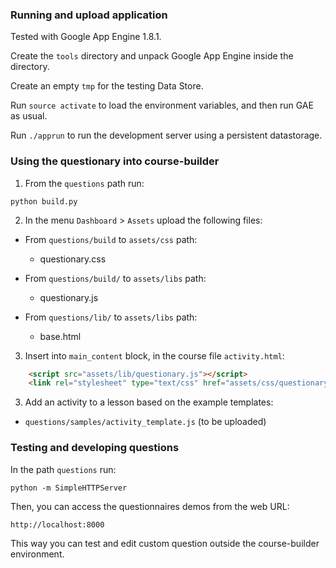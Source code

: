 ### Running and upload application

Tested with Google App Engine 1.8.1.

Create the `tools` directory and unpack Google App Engine inside the directory.

Create an empty `tmp` for the testing Data Store.

Run `source activate` to load the environment variables, and then run GAE as usual.

Run `./apprun` to run the development server using a persistent datastorage.


### Using the questionary into course-builder


1. From the `questions` path run:
    
  `python build.py`

2. In the menu `Dashboard` > `Assets` upload the following files:

* From `questions/build` to `assets/css` path:
  * questionary.css

* From `questions/build/` to `assets/libs` path:
  * questionary.js

* From `questions/lib/` to `assets/libs` path:
  * base.html
  
3. Insert into `main_content` block, in the course file `activity.html`:
```html
    <script src="assets/lib/questionary.js"></script>
    <link rel="stylesheet" type="text/css" href="assets/css/questionary.css">
```

3. Add an activity to a lesson based on the example templates:

* `questions/samples/activity_template.js` (to be uploaded)


### Testing and developing questions

In the path `questions` run:
    
  `python -m SimpleHTTPServer`

Then, you can access the questionnaires demos from the web URL:
 
  `http://localhost:8000`

This way you can test and edit custom question outside the course-builder environment.
